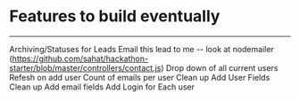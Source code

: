 # Features to build eventually
---

Archiving/Statuses for Leads
Email this lead to me -- look at nodemailer (https://github.com/sahat/hackathon-starter/blob/master/controllers/contact.js)
Drop down of all current users
	Refesh on add user
Count of emails per user
Clean up Add User Fields
Clean up Add email fields
Add Login for Each user